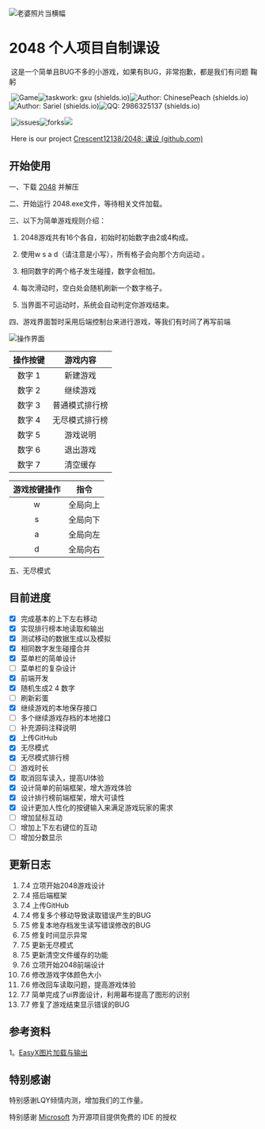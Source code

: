![老婆照片当横幅](https://ftp.bmp.ovh/imgs/2021/07/ec3c9979883e3d3c.jpg)            

 


#  2048 个人项目自制课设



​    这是一个简单且BUG不多的小游戏，如果有BUG，非常抱歉，都是我们有问题  鞠躬

​    ![Game](https://img.shields.io/badge/game-c%2B%2B-green)![taskwork: gxu (shields.io)](https://img.shields.io/badge/taskwork-gxu-red)![Author: ChinesePeach (shields.io)](https://img.shields.io/badge/Author-ChinesePeach-blue)![Author: Sariel (shields.io)](https://img.shields.io/badge/Author-Sariel-black)![QQ: 2986325137 (shields.io)](https://img.shields.io/badge/QQ-2986325137-orange)

​    ![issues](https://img.shields.io/github/issues/Crescent12138/2048)![forks](https://img.shields.io/github/forks/Crescent12138/2048)![](https://img.shields.io/github/stars/Crescent12138/2048)

​     Here is our project  [Crescent12138/2048: 课设 (github.com)](https://github.com/Crescent12138/2048)

</div>





## 开始使用

一、下载 [2048](https://github-releases.githubusercontent.com/382786508/d6f8fa80-ddc1-11eb-8765-3a221ffa93cc?X-Amz-Algorithm=AWS4-HMAC-SHA256&X-Amz-Credential=AKIAIWNJYAX4CSVEH53A%2F20210706%2Fus-east-1%2Fs3%2Faws4_request&X-Amz-Date=20210706T052133Z&X-Amz-Expires=300&X-Amz-Signature=a37369f30341a6b9febea71359baf48bd26fd3d31d78a6f8d4940d8a8c85d8c8&X-Amz-SignedHeaders=host&actor_id=79407037&key_id=0&repo_id=382786508&response-content-disposition=attachment%3B%20filename%3D2048.zip&response-content-type=application%2Foctet-stream) 并解压

二、开始运行 2048.exe文件，等待相关文件加载。

三、以下为简单游戏规则介绍：

1. 2048游戏共有16个各自，初始时初始数字由2或4构成。

2. 使用w s a d（请注意是小写），所有格子会向那个方向运动 。

3. 相同数字的两个格子发生碰撞，数字会相加。

4. 每次滑动时，空白处会随机刷新一个数字格子。

5. 当界面不可运动时，系统会自动判定你游戏结束。

   

四、游戏界面暂时采用后端控制台来进行游戏，等我们有时间了再写前端

![操作界面](https://ftp.bmp.ovh/imgs/2021/07/ddedc13c6376d472.png)



| 操作按键 | 游戏内容 |
| :------: | :------: |
|  数字 1  | 新建游戏 |
|  数字 2  | 继续游戏 |
|  数字 3  | 普通模式排行榜|
|  数字 4  | 无尽模式排行榜|
|  数字 5  | 游戏说明 |
|  数字 6  | 退出游戏 |
|  数字 7  | 清空缓存 |

| 游戏按键操作 |   指令   |
| :----------: | :------: |
|      w       | 全局向上 |
|      s       | 全局向下 |
|      a       | 全局向左 |
|      d       | 全局向右 |

</div>

五、无尽模式

## 目前进度

- [x] 完成基本的上下左右移动
- [x] 实现排行榜本地读取和输出
- [x] 测试移动的数据生成以及模拟
- [x] 相同数字发生碰撞合并
- [x] 菜单栏的简单设计
- [ ] 菜单栏的复杂设计
- [x] 前端开发
- [x] 随机生成2 4 数字
- [ ] 刷新彩蛋
- [x] 继续游戏的本地保存接口
- [ ] 多个继续游戏存档的本地接口
- [ ] 补充源码注释说明
- [x] 上传GitHub
- [x] 无尽模式
- [x] 无尽模式排行榜 
- [ ] 游戏时长
- [x] 取消回车读入，提高UI体验
- [x] 设计简单的前端框架，增大游戏体验
- [x] 设计排行榜前端框架，增大可读性
- [x] 设计更加人性化的按键输入来满足游戏玩家的需求
- [ ] 增加鼠标互动
- [ ] 增加上下左右键位的互动
- [ ] 增加分数显示

## 更新日志

1. 7.4 立项开始2048游戏设计
2. 7.4 搭后端框架
3. 7.4 上传GitHub
4. 7.4 修复多个移动导致读取错误产生的BUG
5. 7.5 修复本地存档发生读写错误修改的BUG
6. 7.5 修复时间显示异常
7. 7.5 更新无尽模式
8. 7.5 更新清空文件缓存的功能
9. 7.6 立项开始2048前端设计
10. 7.6 修改游戏字体颜色大小
12. 7.6 修改回车读取问题，提高游戏体验
13. 7.7 简单完成了ui界面设计，利用幕布提高了图形的识别
14. 7.7 修复了游戏结束显示错误的BUG

## 参考资料
1。[EasyX图片加载与输出](https://blog.csdn.net/qq_35691619/article/details/78657794?utm_medium=distribute.pc_relevant.none-task-blog-2%7Edefault%7EBlogCommendFromMachineLearnPai2%7Edefault-3.control&depth_1-utm_source=distribute.pc_relevant.none-task-blog-2%7Edefault%7EBlogCommendFromMachineLearnPai2%7Edefault-3.control)
## 特别感谢

特别感谢LQY倾情内测，增加我们的工作量。

特别感谢 [Microsoft](https://visualstudio.microsoft.com/zh-hans/) 为开源项目提供免费的 IDE 的授权  


